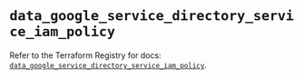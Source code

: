 # `data_google_service_directory_service_iam_policy`

Refer to the Terraform Registry for docs: [`data_google_service_directory_service_iam_policy`](https://registry.terraform.io/providers/hashicorp/google-beta/5.18.0/docs/data-sources/google_service_directory_service_iam_policy).

